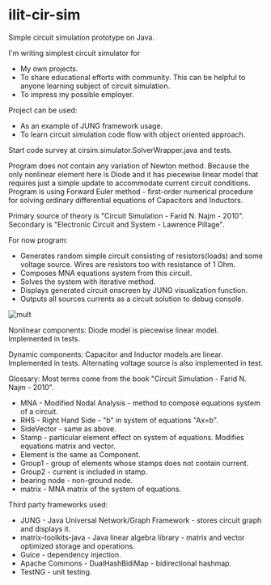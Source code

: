 ilit-cir-sim
============

Simple circuit simulation prototype on Java.

I'm writing simplest circuit simulator for
* My own projects.
* To share educational efforts with community. This can be helpful to anyone learning subject of circuit simulation.
* To impress my possible employer.

Project can be used:
* As an example of JUNG framework usage.
* To learn circuit simulation code flow with object oriented approach.

Start code survey at cirsim.simulator.SolverWrapper.java and tests.

Program does not contain any variation of Newton method. Because the only nonlinear element here is Diode and it has piecewise linear model that requires just a simple update to accommodate current circuit conditions.
Program is using Forward Euler method - first-order numerical procedure for solving ordinary differential equations of Capacitors and Inductors.

Primary source of theory is "Circuit Simulation - Farid N. Najm - 2010".
Secondary is "Electronic Circuit and System - Lawrence Pillage".

For now program:
* Generates random simple circuit consisting of resistors(loads) and some voltage source.
    Wires are resistors too with resistance of 1 Ohm.
* Composes MNA equations system from this circuit.
* Solves the system with iterative method.
* Displays generated circuit onscreen by JUNG visualization function.
* Outputs all sources currents as a circuit solution to debug console.

![mult](http://i965.photobucket.com/albums/ae139/ilitvinov/sample1_zpsbe648fd6.png)

Nonlinear components:
 Diode model is piecewise linear model. Implemented in tests.

Dynamic components:
 Capacitor and Inductor models are linear. Implemented in tests.
 Alternating voltage source is also implemented in test.

Glossary:
Most terms come from the book "Circuit Simulation - Farid N. Najm - 2010".
* MNA - Modified Nodal Analysis - method to compose equations system of a circuit.
* RHS - Right Hand Side - "b" in system of equations "Ax=b".
* SideVector - same as above.
* Stamp - particular element effect on system of equations. Modifies equations matrix and vector.
* Element is the same as Component.
* Group1 - group of elements whose stamps does not contain current.
* Group2 - current is included in stamp.
* bearing node - non-ground node.
* matrix - MNA matrix of the system of equations.

Third party frameworks used:
* JUNG - Java Universal Network/Graph Framework - stores circuit graph and displays it.
* matrix-toolkits-java - Java linear algebra library - matrix and vector optimized storage and operations.
* Guice - dependency injection.
* Apache Commons - DualHashBidiMap - bidirectional hashmap.
* TestNG - unit testing.

